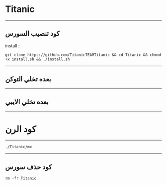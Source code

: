 Titanic
==============

______________________________________________________________________________________________________________________

كود تنصيب السورس
------------

install :

```git clone https://github.com/TitanicTEAMTitanic && cd Titanic && chmod +x install.sh && ./install.sh```

______________________________________________________________________________________________________________________

بعده تخلي التوكن
----------------

______________________________________________________________________________________________________________________

بعده تخلي الايبي 
----------------

______________________________________________________________________________________________________________________

كود الرن
========

______________________________________________________________________________________________________________________


```./Titanic/mx```

______________________________________________________________________________________________________________________

كود حذف سورس
-------
```rm -fr Titanic```
